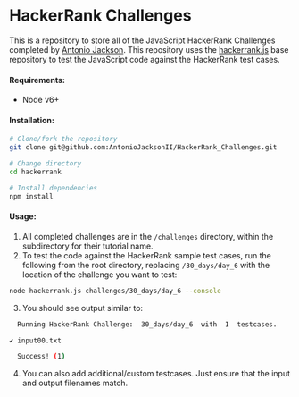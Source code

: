 # HackerRank Challenges

This is a repository to store all of the JavaScript HackerRank Challenges completed by [Antonio Jackson](https://github.com/AntonioJacksonII). This repository uses the [hackerrank.js](https://github.com/itho/hackerrank.js) base repository to test the JavaScript code against the HackerRank test cases.

#### Requirements:

- Node v6+

#### Installation:

``` bash
# Clone/fork the repository
git clone git@github.com:AntonioJacksonII/HackerRank_Challenges.git

# Change directory
cd hackerrank

# Install dependencies
npm install
```

#### Usage:

1. All completed challenges are in the `/challenges` directory, within the subdirectory for their tutorial name.
2. To test the code against the HackerRank sample test cases, run the following from the root directory, replacing `/30_days/day_6` with the location of the challenge you want to test:

``` bash
node hackerrank.js challenges/30_days/day_6 --console
```

3. You should see output similar to:
``` bash
  Running HackerRank Challenge:  30_days/day_6  with  1  testcases.

✔ input00.txt

  Success! (1)
```
4. You can also add additional/custom testcases. Just ensure that the input and output filenames match.
